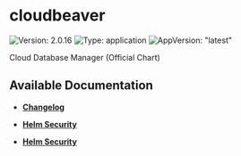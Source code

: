 # cloudbeaver

![Version: 2.0.16](https://img.shields.io/badge/Version-2.0.16-informational?style=flat-square) ![Type: application](https://img.shields.io/badge/Type-application-informational?style=flat-square) ![AppVersion: "latest"](https://img.shields.io/badge/AppVersion-"latest"-informational?style=flat-square)

Cloud Database Manager (Official Chart)

## Available Documentation

- [**Changelog**](CHANGELOG)

- [**Helm Security**](container-security)

- [**Helm Security**](helm-security)

